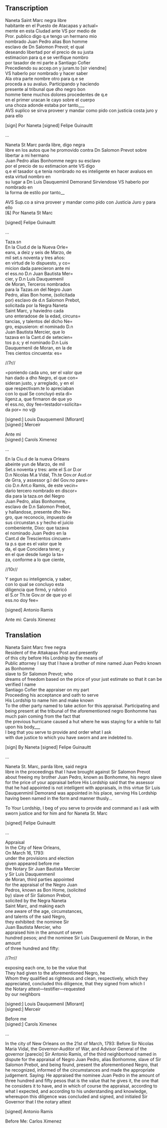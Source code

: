 ## Transcription  

Naneta Saint Marc negra libre  
habitante en el Puesto de Atacapas y actual=  
mente en esta Ciudad ante VS por medio de  
Pror. publico digo q.e tengo un hermano mio  
nombrado Juan Pedro alias Bon homme  
esclavo de Dn Salomon Prevot; el qual  
deseando libertad por el precio de su justa  
estimacion para q.e se verifique nombro  
por tasador de mi parte a Santiago Cofier   
Precediendo su accep.on y juram.to [sir viendne]  
VS haberlo por nombrado y hacer saber   
Ala otra parte nombre otro para q.e se   
proceda a su avaluo. Participando y haciendo  
presente al tribunal que dho negro bon   
homme tiene muchos dolores procedentes de q.e   
en el primer uracan le cayo sobre el cuerpo   
una choza adonde estaba por tanto___  
AVS suplico se sirva proveer y mandar como pido con justicia costa juro y para ello  
  
  
[sign] Por Naneta  [signed] Felipe Guinaultt  
  
…  
  
Naneta St Marc parda libre, digo negra  
libre en los autos que he promovido contra Dn Salomon Prevot sobre libertar a mi hermano   
Juan Pedro alias Bonhomme negro su esclavo   
por el precio de su estimacion ante VS digo   
q.e el tasador q.e tenia nombrado no es inteligente en hacer avaluos en esta virtud nombro en   
su lugar a Dn Luis Dauqueminil Demorand Sirviendose VS haberlo por nombrado en   
la forma de estilo por tanto__  
  
AVS Sup.co a sirva proveer y mandar como pido con Justicia Juro y para ello   
[&] Por Naneta St Marc   
  
[signed] Felipe Guinaultt  
  
…  
  
Taza.sn  
En la Ciud.d de la Nueva Orle=  
eans, a deiz y seis de Marzo, de   
mil set.s noventa y tres años:   
en virtud de lo dispuesto, y co=  
micion dada parecieron ante mi   
el ess.no D.n Juan Bautista Mer=  
cier, y D.n Luis Dauquemenil   
de Moran, Terceros nombrados   
para la Tazas.on del Negro Juan   
Pedro, alías Bon home, (solicitada   
por)  esclavo de d.n Salomon Prebot,   
solicitada por la Negra Naneta   
Saint Marc, y haviedno cada   
uno enteradose de la edad, circuns=  
tancias, y talentos del dicho Ne=  
gro, espusieron: el nominado D.n   
Juan Bautista Mercier, que lo   
tazava en la Cant.d de setecien=  
tos p.s; y el nominado D.n Luis   
Dauquemenil de Moran, en la de   
Tres cientos cincuenta: es=  
  
//7r//  
  
=poniendo cada uno, ser el valor que   
han dado a dho Negro, el que con=  
sideran justo, y arreglado, y en el   
que respectivam.te lo apreciaban   
con lo qual Se concluyó esta di=  
ligenz.a, que firmaron de que yo   
el ess.no, doy fee=testador=solicita=  
da por= no v@  
  
 [signed:] Louis Dauquemenil [Mlorant]   
 [signed:] Merceir  
  
Ante mi  
  [signed:] Carols Ximenez  
  
…  
  
En la Ciu.d de la nueva Orleans   
abeinte yun de Marzo, de mil   
Set.s noventa y tres: ante el S.or D.or   
D.n Nicolas M.a Vidal, Th.te Gov.or Aud.or   
de Grra, y assessor g.l del Gov.no pare=  
cio D.n Ant.o Ramis, de este vecin=  
dario tercero nombrado en discor=  
dia para la taza.on del Negro   
Juan Pedro, alias Bonhomme,   
esclavo de D.n Salomon Prebot,   
y hallandose, presente dho Ne=  
gro, que reconocio, impuesto de   
sus circunstan.s y hecho el juicio   
combeniente, Dixo: que tazava   
el nominado Juan Pedro en la   
Cant.d de Trescientos cincuen=  
ta p.s que es el valor que le   
da, el que Concidera tener, y   
en el que desde luego la ta=  
za, conforme a lo que ciente,  
  
//10r//  
  
Y segun su inteligencia, y saber,   
con lo qual se concluyo esta   
diligencia que firmó, y rubricó   
el S.or Th.te Gov.or de que yo el   
ess.no doy fee=  
  
[signed] Antonio Ramis   
  
Ante mi: Carols Ximenez




## Translation  

Naneta Saint Marc free negra  
Resident of the Attakapas Post and presently   
of this city before His Lordship by the means of   
Public attorney I say that I have a brother of mine named Juan Pedro known as Bonhomme  
slave to Sir Salomon Prevot; who  
dreams of freedom based on the price of your just estimate so that it can be verified I name   
Santiago Cofier the appraiser on my part   
Proceeding his acceptance and oath to serve  
His Lordship to name him and make known  
To the other party named to take action for this appraisal. Participating and being present at the tribunal of the aforementioned negro Bonhomme has much pain coming from the fact that   
the previous hurricane caused a hut where he was staying for a while to fall upon his body___  
I beg that you serve to provide and order what I ask  
with due justice to which you have sworn and are indebted to.   
  
[sign] By Naneta [signed] Felipe Guinaultt  
  
…  
  
Naneta St. Marc, parda libre, said negra   
libre in the proceedings that I have brought against Sir Salomon Prevot about freeing my brother Juan Pedro, known as Bonhomme, his negro slave for the price of your appraisal before His Lordship said that the assessor that he had appointed is not intelligent with appraisals, in this virtue Sir Luis Dauquenminil Demorand was appointed in his place, serving His Lordship having been named in the form and manner thusly…  
  
  
To Your Lordship, I beg of you serve to provide and command as I ask with sworn justice and for him and for Naneta St. Marc  
  
[signed] Felipe Guinaultt  
  
…  
  
Appraisal   
In the City of New Orleans,  
On March 16, 1793:   
under the provisions and election   
given appeared before me   
the Notary Sir Juan Bautista Mercier   
y Sir Luis Dauquenmenil   
de Moran, third parties appointed   
for the appraisal of the Negro Juan   
Pedros, known as Bon Home, (solicited   
by) slave of Sir Salomon Prebot,  
solicited by the Negra Naneta   
Saint Marc, and making each   
one aware of the age, circumstances,   
and talents of the said Negro,   
they exhibited: the nominee Sir   
Juan Bautista Mercier, who   
appraised him in the amount of seven   
hundred pesos; and the nominee Sir Luis Dauguemenil de Moran, in the amount   
of three hundred and fifty:    
  
  
//7rr//  
  
exposing each one, to be the value that  
They had given to the aforementioned Negro, he   
Whom they qualified as righteous and clean, respectively, which they appreciated, concluded this diligence, that they signed from which I   
the Notary attest—testifier—requested  
by our neighbors   
  
  
[signed:] Louis Dauquemenil [Mlorant]  
[signed:] Merceir  
  
Before me  
   [signed:] Carols Ximenex  
  
  
…  
  
In the city of New Orleans on the 21st of March, 1793: Before Sir Nicolas Maria Vidal, the Governor-Auditor of War, and Advisor General of the governor [parecio] Sir Antonio Ramis, of the third neighborhood named in dispute for the appraisal of Negro Juan Pedro, alias Bonhomme, slave of Sir Salomon Prebot, and being found, present the aforementioned Negro, that he recognized, informed of the circumstances and made the appropriate judgement. Saying: He appraised the nominee Juan Pedro in the amount of three hundred and fifty pesos that is the value that he gives it, the one that he considers it to have, and in which of course the appraisal, according to what I expected, and according to his understanding and knowledge, whereupon this diligence was concluded and signed, and initialed Sir Governor that I the notary attest  
  
[signed] Antonio Ramis  
  
  
  
  
Before Me: Carlos Ximenez


